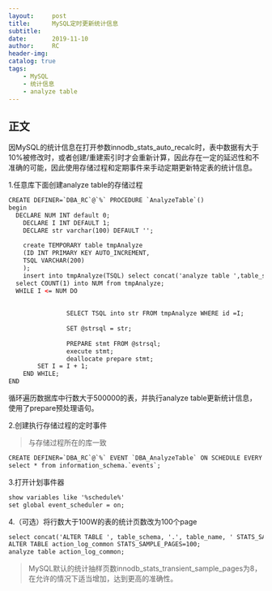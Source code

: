 ```yaml
---
layout:     post
title:      MySQL定时更新统计信息
subtitle:  	
date:       2019-11-10
author:     RC
header-img: 
catalog: true
tags:
    - MySQL
    - 统计信息
    - analyze table
---
```



## 正文

因MySQL的统计信息在打开参数innodb_stats_auto_recalc时，表中数据有大于10%被修改时，或者创建/重建索引时才会重新计算，因此存在一定的延迟性和不准确的可能，因此使用存储过程和定期事件来手动定期更新特定表的统计信息。

1.任意库下面创建analyze table的存储过程

```html
CREATE DEFINER=`DBA_RC`@`%` PROCEDURE `AnalyzeTable`()
begin
  DECLARE NUM INT default 0;
	DECLARE I INT DEFAULT 1;
	DECLARE str varchar(100) DEFAULT '';
		
	create TEMPORARY table tmpAnalyze
	(ID INT PRIMARY KEY AUTO_INCREMENT,
	TSQL VARCHAR(200)
	);
	insert into tmpAnalyze(TSQL) select concat('analyze table ',table_schema,'.',table_name,';') from information_schema.tables where table_rows >500000;
  select COUNT(1) into NUM from tmpAnalyze;
  WHILE I <= NUM DO
	
			 
				SELECT TSQL into str FROM tmpAnalyze WHERE id =I;
				
				SET @strsql = str;
				
				PREPARE stmt FROM @strsql;  
				execute stmt;  
				deallocate prepare stmt;
        SET I = I + 1;
    END WHILE;
END
```

循环遍历数据库中行数大于500000的表，并执行analyze table更新统计信息，使用了prepare预处理语句。

2.创建执行存储过程的定时事件

> 与存储过程所在的库一致

```html
CREATE DEFINER=`DBA_RC`@`%` EVENT `DBA_AnalyzeTable` ON SCHEDULE EVERY 1 DAY STARTS '2019-11-08 22:00:00' ON COMPLETION PRESERVE ENABLE DO CALL AnalyzeTable()
select * from information_schema.`events`;
```

3.打开计划事件器

```html
show variables like '%schedule%'
set global event_scheduler = on;
```

4.（可选）将行数大于100W的表的统计页数改为100个page

```html
select concat('ALTER TABLE ', table_schema, '.', table_name, ' STATS_SAMPLE_PAGES=100;') from information_schema.tables where table_rows > 1000000 group by table_schema,table_name
ALTER TABLE action_log_common STATS_SAMPLE_PAGES=100;
analyze table action_log_common;
```

> MySQL默认的统计抽样页数innodb_stats_transient_sample_pages为8，在允许的情况下适当增加，达到更高的准确性。